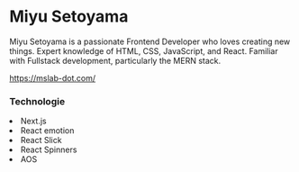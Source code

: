 <h1>Miyu Setoyama</h1>

Miyu Setoyama is a passionate Frontend Developer who loves creating new things. Expert knowledge of HTML, CSS, JavaScript, and React. Familiar with Fullstack development, particularly the MERN stack.

https://mslab-dot.com/

<h3>Technologie</h3>
<li>Next.js</li>
<li>React emotion</li>
<li>React Slick</li>
<li>React Spinners</li>
<li>AOS</li>
</ul>

